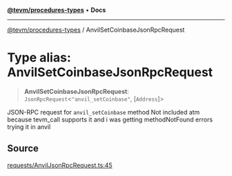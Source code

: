 [**@tevm/procedures-types**](../README.md) • **Docs**

***

[@tevm/procedures-types](../globals.md) / AnvilSetCoinbaseJsonRpcRequest

# Type alias: AnvilSetCoinbaseJsonRpcRequest

> **AnvilSetCoinbaseJsonRpcRequest**: `JsonRpcRequest`\<`"anvil_setCoinbase"`, [`Address`]\>

JSON-RPC request for `anvil_setCoinbase` method
Not included atm because tevm_call supports it and i was getting methodNotFound errors trying it in anvil

## Source

[requests/AnvilJsonRpcRequest.ts:45](https://github.com/evmts/tevm-monorepo/blob/main/packages/procedures-types/src/requests/AnvilJsonRpcRequest.ts#L45)
